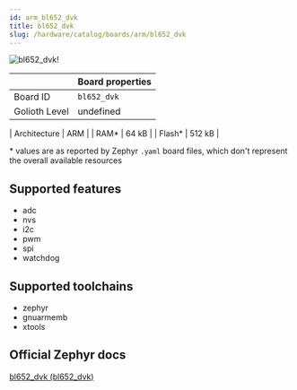 ```yaml
---
id: arm_bl652_dvk
title: bl652_dvk
slug: /hardware/catalog/boards/arm/bl652_dvk
---
```


[//]: # (This is an auto-generated file, do not edit! Changes to it will be lost upon re-generation)

![bl652_dvk!](/img/boards/arm/bl652_dvk.jpg "bl652_dvk")

|                | Board properties     |
| -------------  | -------------------- |
| Board ID       | `bl652_dvk` |
| Golioth Level  | undefined       |

| Architecture   | ARM |
| RAM*           | 64 kB |
| Flash*         | 512 kB |

\* values are as reported by Zephyr `.yaml` board files, which don't represent the overall available resources



## Supported features

* adc
* nvs
* i2c
* pwm
* spi
* watchdog

## Supported toolchains

* zephyr
* gnuarmemb
* xtools

## Official Zephyr docs

[bl652_dvk (bl652_dvk)](https://docs.zephyrproject.org/latest/boards/arm/bl652_dvk/doc/index.html)
